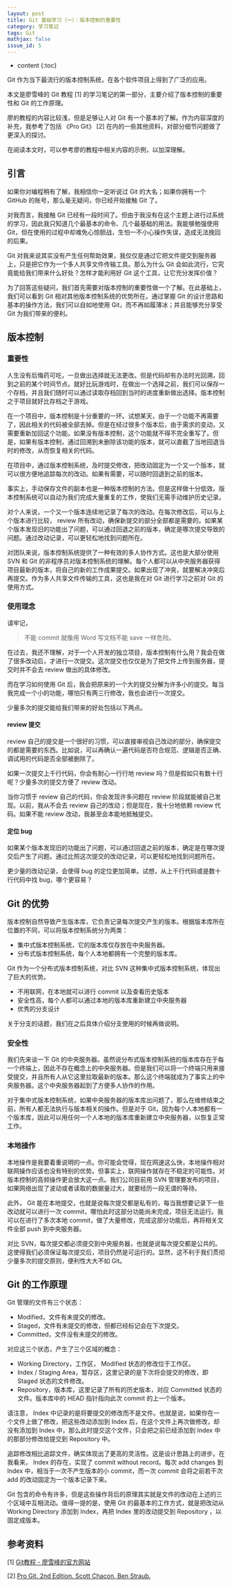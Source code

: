 ```yaml
---
layout: post
title: Git 基础学习（一）：版本控制的重要性
category: 学习笔记
tags: Git
mathjax: false
issue_id: 5
---
```


* content
{:toc}

Git 作为当下最流行的版本控制系统，在各个软件项目上得到了广泛的应用。

本文是廖雪峰的 Git 教程 [1] 的学习笔记的第一部分，主要介绍了版本控制的重要性和 Git 的工作原理。

廖的教程的内容比较浅，但是足够让人对 Git 有一个基本的了解。作为内容深度的补充，我参考了包括 《Pro Git》 [2] 在内的一些其他资料，对部分细节问题做了更深入的探讨。

在阅读本文时，可以参考廖的教程中相关内容的示例，以加深理解。

<!--more-->

## 引言

如果你对编程稍有了解，我相信你一定听说过 Git 的大名；如果你拥有一个 GitHub 的账号，那么毫无疑问，你已经开始接触 Git 了。

对我而言，我接触 Git 已经有一段时间了。但由于我没有在这个主题上进行过系统的学习，因此我只知道几个最基本的命令、几个最基础的用法。我能够勉强使用 Git，但在使用的过程中却难免心惊胆战，生怕一不小心操作失误，造成无法挽回的后果。

Git 对我来说其实没有产生任何帮助效果，我仅仅是通过它把文件提交到服务器上，只是把它作为一个多人共享文件传输工具。那么为什么 Git 会如此流行，它究竟能给我们带来什么好处？怎样才能利用好 Git 这个工具，让它充分发挥价值？

为了回答这些疑问，我们首先需要对版本控制的重要性做一个了解。在此基础上，我们可以看到 Git 相对其他版本控制系统的优势所在。通过掌握 Git 的设计思路和基本的操作方法，我们可以自如地使用 Git，而不再如履薄冰；并且能够充分享受 Git 为我们带来的便利。

## 版本控制

### 重要性

人生没有后悔药可吃，一旦做出选择就无法更改。但是代码却有办法时光回溯，回到之前的某个时间节点。就好比玩游戏时，在做出一个选择之前，我们可以保存一个存档，并且我们随时可以通过读取存档回到当时的进度重新做出选择。版本控制之于项目就好比存档之于游戏。

在一个项目中，版本控制是十分重要的一环。试想某天，由于一个功能不再需要了，因此相关的代码被全部去掉。但是在经过很多个版本后，由于需求的变动，又需要重新加回这个功能。如果没有版本控制，这个功能就不得不完全重写了。但是，如果有版本控制，通过回溯到未删除该功能的版本，就可以直截了当地回退当时的修改，从而恢复相关的代码。

在项目中，通过版本控制系统，及时提交修改，把改动固定为一个又一个版本，就可以很方便地追踪每次的改动。如果有需要，可以随时回退到之前的版本。

事实上，手动保存文件的副本也是一种版本控制的方法。但是这样做十分低效。版本控制系统可以自动为我们完成大量重复的工作，使我们无需手动维护历史记录。

对个人来说，一个又一个版本连续地记录了每次的改动。在每次修改后，可以与上个版本进行比较， review 所有改动，确保新提交的部分全部都是需要的。如果某个版本发现旧的功能出了问题，可以通过回退之前的版本，确定是哪次提交导致的问题。通过改动记录，可以更轻松地找到问题所在。

对团队来说，版本控制系统提供了一种有效的多人协作方式。这也是大部分使用 SVN 和 Git 的非程序员对版本控制系统的理解。每个人都可以从中央服务器获得项目最新的版本，将自己的新的工作成果提交。如果出现了冲突，就要解决冲突后再提交。作为多人共享文件传输的工具，这也是我在对 Git 进行学习之前对 Git 的使用方式。

### 使用理念

请牢记，

> 不能 commit 就像用 Word 写文档不能 save 一样危险。

在过去，我还不理解，对于一个人开发的独立项目，版本控制有什么用？我会在做了很多改动后，才进行一次提交。这次提交也仅仅是为了把文件上传到服务器，提交时并不会去 review 做出的具体修改。

而在学习如何使用 Git 后，我会把原来的一个大的提交分解为许多小的提交。每当我完成一个小的功能，哪怕只有两三行修改，我也会进行一次提交。

少量多次的提交能给我们带来的好处包括以下两点。

#### review 提交

review 自己的提交是一个很好的习惯，可以直接审视自己改动的部分，确保提交的都是需要的东西。比如说，可以再确认一遍代码是否符合规范、逻辑是否正确、调试用的代码是否全部被删除了。

如果一次提交上千行代码，你会有耐心一行行地 review 吗？但是假如只有数十行呢？少量多次的提交方便了 review 改动。

当你习惯于 review 自己的代码，你会发现许多问题在 review 阶段就能被自己发现。以前，我从不会去 review 自己的改动；但是现在，我十分地依赖 review 代码。如果不能 review 改动，我甚至会本能地抵触提交。

#### 定位 bug

如果某个版本发现旧的功能出了问题，可以通过回退之前的版本，确定是在哪次提交后产生了问题。通过比照这次提交的改动记录，可以更轻松地找到问题所在。

更少量的改动记录，会使得 bug 的定位更加简单。试想，从上千行代码或是数十行代码中找 bug，哪个更容易？

## Git 的优势

版本控制自然导致产生版本库，它负责记录每次提交产生的版本。根据版本库所在位置的不同，可以将版本控制系统分为两类：

- 集中式版本控制系统，它的版本库仅存放在中央服务器。
- 分布式版本控制系统，每个人本地都拥有一个完整的版本库。

Git 作为一个分布式版本控制系统，对比 SVN 这种集中式版本控制系统，体现出了巨大的优势。

- 不用联网，在本地就可以进行 commit 以及查看历史版本
- 安全性高，每个人都可以通过本地的版本库重新建立中央服务器
- 优秀的分支设计

关于分支的话题，我们在之后具体介绍分支使用的时候再做说明。

### 安全性

我们先来谈一下 Git 的中央服务器。虽然说分布式版本控制系统的版本库存在于每一个终端上，因此不存在概念上的中央服务器。但是我们可以将一个终端只用来接受提交，并且所有人从它这里拉取最新的版本。那么这个终端就成为了事实上的中央服务器。这个中央服务器起到了方便多人协作的作用。

对于集中式版本控制系统，如果中央服务器的版本库出问题了，那么在维修结束之前，所有人都无法执行与版本相关的操作。但是对于 Git，因为每个人本地都有一个版本库，因此可以用任何一个人本地的版本库重新建立中央服务器，以恢复正常工作。

### 本地操作

本地操作是我要着重说明的一点。你可能会觉得，现在网速这么快，本地操作相对联网操作应该也没有特别的优势。但事实上，联网操作就存在不稳定的可能性。对版本控制的高频操作更会放大这一点。我们公司目前用 SVN 管理要发布的项目，如果网络出现了波动或者读取的数据量过大，就要经历一段无谓的等待。

此外， Git 能在本地提交，也就是说每次提交都是私有的，每当我想要记录下一些改动就可以进行一次 commit，哪怕此时这部分功能尚未完成，项目无法运行。我可以在进行了多次本地 commit，做了大量修改，完成这部分功能后，再将相关文件全部 push 到中央服务器。

对比 SVN，每次提交都必须提交到中央服务器，也就是说每次提交都是公共的。这使得我们必须保证每次提交后，项目仍然是可运行的。显然，这不利于我们贯彻少量多次的提交原则，便利性大大不如 Git。

## Git 的工作原理

Git 管理的文件有三个状态：

- Modified，文件有未提交的修改。
- Staged，文件有未提交的修改，但都已经标记会在下次提交。
- Committed，文件没有未提交的修改。

对应这三个状态，产生了三个区域的概念：

- Working Directory，工作区， Modified 状态的修改位于工作区。
- Index / Staging Area，暂存区，这里记录的是下次将会提交的修改，即 Staged 状态的文件修改。
- Repository，版本库，这里记录了所有的历史版本，对应 Committed 状态的文件。版本库中的 HEAD 指针指向此次 commit 的上一个版本。

请注意， Index 中记录的是将要提交的修改而不是文件。也就是说，如果你在一个文件上做了修改，把这些改动添加到 Index 后，在这个文件上再次做修改，却没有添加到 Index 中，那么此时提交这个文件，只会把之前已经添加到 Index 中的那部分修改给提交到 Repository 中。

追踪修改相比追踪文件，确实体现出了更高的灵活性。这是设计思路上的进步。在我看来， Index 的存在，实现了 commit without record。每次 add changes 到 Index 中，相当于一次不产生版本的小 commit，而一次 commit 会将之前若干次 add 的改动固定为一个版本记录下来。

Git 包含的命令有许多，但是这些操作背后的原理其实就是文件的改动在上述的三个区域中互相流动。值得一提的是，使用 Git 的最基本的工作方式，就是把改动从 Working Directory 添加到 Index，再把 Index 里的改动提交到 Repository ，以固定成版本。

## 参考资料

[1] [Git教程 - 廖雪峰的官方网站](https://www.liaoxuefeng.com/wiki/0013739516305929606dd18361248578c67b8067c8c017b000)

[2] [Pro Git. 2nd Edition. Scott Chacon, Ben Straub.](https://git-scm.com/book/en/v2)
